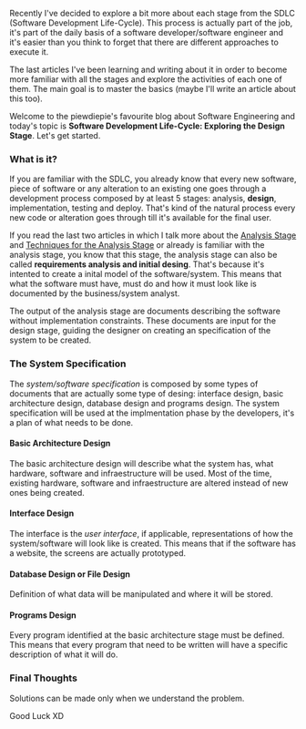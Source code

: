 <div style="text-align: left;">
    <p>
        Recently I've decided to explore a bit more about each stage
        from the SDLC (Software Development Life-Cycle). This process
        is actually part of the job, it's part of the daily basis
        of a software developer/software engineer and it's easier than
        you think to forget that there are different approaches to
        execute it.
    </p>
    <p>
        The last articles I've been learning and writing about it
        in order to become more familiar with all the stages and
        explore the activities of each one of them. The main goal
        is to master the basics (maybe I'll write an article about
        this too).
    </p>
    <p>
        Welcome to the piewdiepie's favourite blog about Software Engineering
        and today's topic is <strong>Software Development Life-Cycle: Exploring the Design Stage</strong>.
        Let's get started.
    </p>
    <h3>What is it?</h3>
    <p>
        If you are familiar with the SDLC, you already know that every new software, piece of software
        or any alteration to an existing one goes through a development process composed
        by at least 5 stages: analysis, <strong>design</strong>, implementation,
        testing and deploy. That's kind of the natural process every new code or alteration
        goes through till it's available for the final user.
    </p>
    <p>
        If you read the last two articles in which I talk more about the <a href="#" target="blank">Analysis Stage</a>
        and <a href="#" target="blank">Techniques for the Analysis Stage</a> or already
        is familiar with the analysis stage, you know that this stage, the analysis stage
        can also be called <strong>requirements analysis and initial desing</strong>. That's because
        it's intented to create a inital model of the software/system. This means that what the software
        must have, must do and how it must look like is documented by the business/system analyst.
    </p>
    <p>
        The output of the analysis stage are documents describing the software
        without implementation constraints. These documents are
        input for the design stage, guiding the designer on creating an specification of the
        system to be created.
    </p>
    <h3>The System Specification</h3>
    <p>
        The <i>system/software specification</i> is composed by some types of documents
        that are actually some type of desing: interface design, basic architecture design,
        database design and programs design. The system specification will be
        used at the implmentation phase by the developers, it's a plan of what
        needs to be done.
    </p>
    <h4>Basic Architecture Design</h4>
    <p>
        The basic architecture design will describe what the system has,
        what hardware, software and infraestructure will be used.
        Most of the time, existing hardware, software and infraestructure
        are altered instead of new ones being created.
    </p>
    <h4>Interface Design</h4>
    <p>
        The interface is the <i>user interface</i>, if applicable,
        representations of how the system/software will look like
        is created. This means that if the software has a website,
        the screens are actually prototyped.
    </p>
    <h4>Database Design or File Design</h4>
    <p>
        Definition of what data will be manipulated and where it will be
        stored.
    </p>
    <h4>Programs Design</h4>
    <p>
        Every program identified at the basic architecture stage
        must be defined. This means that every program that
        need to be written will have a specific description
        of what it will do.
    </p>
    <h3>Final Thoughts</h3>
    <p>
        Solutions can be made only when we understand the problem.
    </p>
    Good Luck XD
</div>
